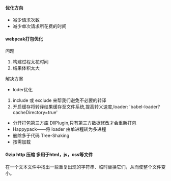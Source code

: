 #### 优化方向
- 减少请求次数
- 减少单次请求所花费的时间

#### webpcak打包优化

问题 
1. 构建过程太花时间
2. 结果体积太大

解决方案
- loder优化
1. include 或 exclude 来帮我们避免不必要的转译
2. 开启缓存将转译结果缓存至文件系统,提高转义速度,loader: 'babel-loader?cacheDirectory=true'
- 分开打包第三方库 DllPlugin,只有第三方数据修改才会重新打包
- Happypack——将 loader 由单进程转为多进程
- 删除多于代码 Tree-Shaking
- 按需加载


#### Gzip http 压缩 多用于html，js，css等文件
在一个文本文件中找出一些重复出现的字符串、临时替换它们，从而使整个文件变小。